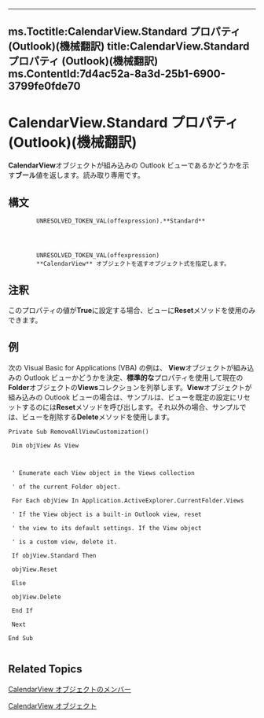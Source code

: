 

---
ms.Toctitle:CalendarView.Standard プロパティ (Outlook)(機械翻訳)
title:CalendarView.Standard プロパティ (Outlook)(機械翻訳)
ms.ContentId:7d4ac52a-8a3d-25b1-6900-3799fe0fde70
---
# CalendarView.Standard プロパティ (Outlook)(機械翻訳)




**CalendarView**オブジェクトが組み込みの Outlook ビューであるかどうかを示す**ブール**値を返します。読み取り専用です。

## 構文

            UNRESOLVED_TOKEN_VAL(offexpression).**Standard**




            UNRESOLVED_TOKEN_VAL(offexpression)
            **CalendarView** オブジェクトを返すオブジェクト式を指定します。



## 注釈
このプロパティの値が**True**に設定する場合、ビューに**Reset**メソッドを使用のみできます。



## 例
次の Visual Basic for Applications (VBA) の例は、 **View**オブジェクトが組み込みの Outlook ビューかどうかを決定、**標準的な**プロパティを使用して現在の**Folder**オブジェクトの**Views**コレクションを列挙します。**View**オブジェクトが組み込みの Outlook ビューの場合は、サンプルは、ビューを既定の設定にリセットするのには**Reset**メソッドを呼び出します。それ以外の場合、サンプルでは、ビューを削除する**Delete**メソッドを使用します。

```sourcecode
Private Sub RemoveAllViewCustomization() 
 
 Dim objView As View 
 
 
 
 ' Enumerate each View object in the Views collection 
 
 ' of the current Folder object. 
 
 For Each objView In Application.ActiveExplorer.CurrentFolder.Views 
 
 ' If the View object is a built-in Outlook view, reset 
 
 ' the view to its default settings. If the View object 
 
 ' is a custom view, delete it. 
 
 If objView.Standard Then 
 
 objView.Reset 
 
 Else 
 
 objView.Delete 
 
 End If 
 
 Next 
 
End Sub 
 

```




## Related Topics

[CalendarView オブジェクトのメンバー](c8ee2de7-d65c-90b2-0d63-5fa584c7c500.md)

[CalendarView オブジェクト](37e078b9-9fc6-5894-b043-06d7257666a8.md)





